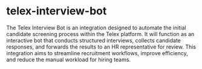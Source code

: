 # telex-interview-bot

The Telex Interview Bot is an integration designed to automate the initial candidate screening process within the Telex platform. It will function as an interactive bot that conducts structured interviews, collects candidate responses, and forwards the results to an HR representative for review. This integration aims to streamline recruitment workflows, improve efficiency, and reduce the manual workload for hiring teams.
